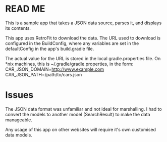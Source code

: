 READ ME
=======

This is a sample app that takes a JSON data source, parses it, and displays its contents.

This app uses RetroFit to download the data.
The URL used to download is configured in the BuildConfig, where any variables are set in the defaultConfig in the app's build.gradle file.

The actual value for the URL is stored in the local gradle.properties file. On *nix machines, this is ~/.gradle/gradle.properties, in the form:
CAR_JSON_DOMAIN=http://www.example.com
CAR_JSON_PATH=/path/to/cars.json

Issues
======
The JSON data format was unfamiliar and not ideal for marshalling. I had to convert the models to another model (SearchResult) to make the data manageable.

Any usage of this app on other websites will require it's own customised data models.
